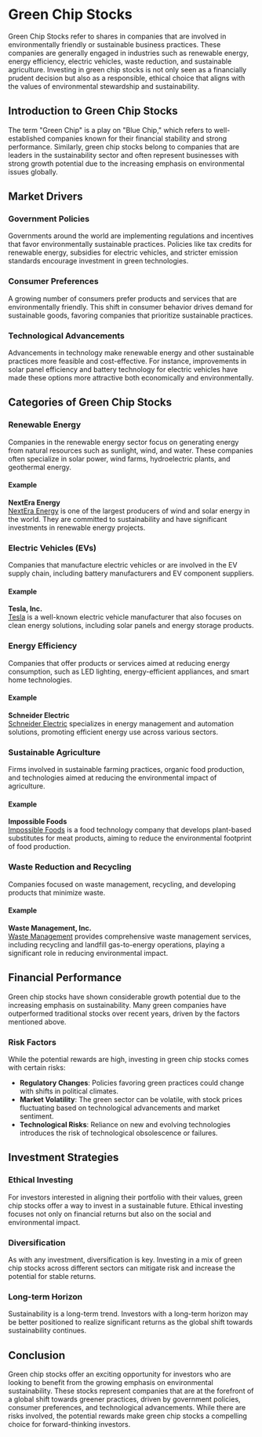 # Green Chip Stocks

Green Chip Stocks refer to shares in companies that are involved in environmentally friendly or sustainable business practices. These companies are generally engaged in industries such as renewable energy, energy efficiency, electric vehicles, waste reduction, and sustainable agriculture. Investing in green chip stocks is not only seen as a financially prudent decision but also as a responsible, ethical choice that aligns with the values of environmental stewardship and sustainability.

## Introduction to Green Chip Stocks

The term "Green Chip" is a play on "Blue Chip," which refers to well-established companies known for their financial stability and strong performance. Similarly, green chip stocks belong to companies that are leaders in the sustainability sector and often represent businesses with strong growth potential due to the increasing emphasis on environmental issues globally.

## Market Drivers

### Government Policies

Governments around the world are implementing regulations and incentives that favor environmentally sustainable practices. Policies like tax credits for renewable energy, subsidies for electric vehicles, and stricter emission standards encourage investment in green technologies.

### Consumer Preferences

A growing number of consumers prefer products and services that are environmentally friendly. This shift in consumer behavior drives demand for sustainable goods, favoring companies that prioritize sustainable practices.

### Technological Advancements

Advancements in technology make renewable energy and other sustainable practices more feasible and cost-effective. For instance, improvements in solar panel efficiency and battery technology for electric vehicles have made these options more attractive both economically and environmentally.

## Categories of Green Chip Stocks

### Renewable Energy

Companies in the renewable energy sector focus on generating energy from natural resources such as sunlight, wind, and water. These companies often specialize in solar power, wind farms, hydroelectric plants, and geothermal energy.

#### Example

**NextEra Energy**  
[NextEra Energy](https://www.nexteraenergy.com/) is one of the largest producers of wind and solar energy in the world. They are committed to sustainability and have significant investments in renewable energy projects.

### Electric Vehicles (EVs)

Companies that manufacture electric vehicles or are involved in the EV supply chain, including battery manufacturers and EV component suppliers.

#### Example

**Tesla, Inc.**  
[Tesla](https://www.tesla.com/) is a well-known electric vehicle manufacturer that also focuses on clean energy solutions, including solar panels and energy storage products.

### Energy Efficiency

Companies that offer products or services aimed at reducing energy consumption, such as LED lighting, energy-efficient appliances, and smart home technologies.

#### Example

**Schneider Electric**  
[Schneider Electric](https://www.se.com/) specializes in energy management and automation solutions, promoting efficient energy use across various sectors.

### Sustainable Agriculture

Firms involved in sustainable farming practices, organic food production, and technologies aimed at reducing the environmental impact of agriculture.

#### Example

**Impossible Foods**  
[Impossible Foods](https://impossiblefoods.com/) is a food technology company that develops plant-based substitutes for meat products, aiming to reduce the environmental footprint of food production.

### Waste Reduction and Recycling

Companies focused on waste management, recycling, and developing products that minimize waste.

#### Example

**Waste Management, Inc.**  
[Waste Management](https://www.wm.com/) provides comprehensive waste management services, including recycling and landfill gas-to-energy operations, playing a significant role in reducing environmental impact.

## Financial Performance

Green chip stocks have shown considerable growth potential due to the increasing emphasis on sustainability. Many green companies have outperformed traditional stocks over recent years, driven by the factors mentioned above.

### Risk Factors

While the potential rewards are high, investing in green chip stocks comes with certain risks:
- **Regulatory Changes**: Policies favoring green practices could change with shifts in political climates.
- **Market Volatility**: The green sector can be volatile, with stock prices fluctuating based on technological advancements and market sentiment.
- **Technological Risks**: Reliance on new and evolving technologies introduces the risk of technological obsolescence or failures.

## Investment Strategies

### Ethical Investing

For investors interested in aligning their portfolio with their values, green chip stocks offer a way to invest in a sustainable future. Ethical investing focuses not only on financial returns but also on the social and environmental impact.

### Diversification

As with any investment, diversification is key. Investing in a mix of green chip stocks across different sectors can mitigate risk and increase the potential for stable returns.

### Long-term Horizon

Sustainability is a long-term trend. Investors with a long-term horizon may be better positioned to realize significant returns as the global shift towards sustainability continues.

## Conclusion

Green chip stocks offer an exciting opportunity for investors who are looking to benefit from the growing emphasis on environmental sustainability. These stocks represent companies that are at the forefront of a global shift towards greener practices, driven by government policies, consumer preferences, and technological advancements. While there are risks involved, the potential rewards make green chip stocks a compelling choice for forward-thinking investors.